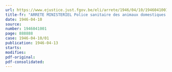 ```yaml
---
url: https://www.ejustice.just.fgov.be/eli/arrete/1946/04/10/1946041001/justel
title-fr: "ARRETE MINISTERIEL Police sanitaire des animaux domestiques. - Fièvre aphteuse. Mesures à la frontière"
date: 1946-04-10
source:
number: 1946041001
page: 888888
case: 1946-04-10/01
publication: 1946-04-13
starts:
modifies:
pdf-original:
pdf-consolidated:
---
```


